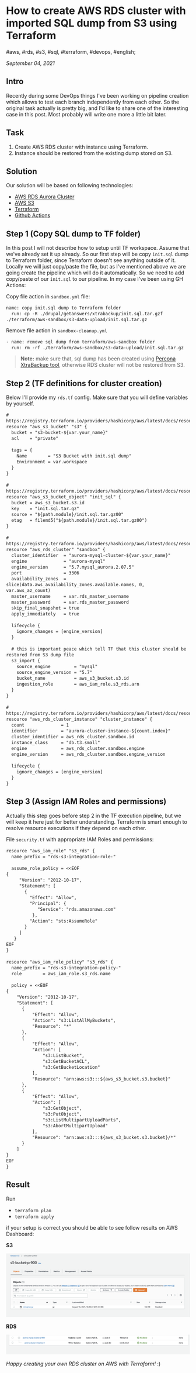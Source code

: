 # How to create AWS RDS cluster with imported SQL dump from S3 using Terraform

#aws, #rds, #s3, #sql, #terraform, #devops, #english;

_September 04, 2021_

## Intro

Recently during some DevOps things I've been working on pipeline creation which allows to test each branch independently from each other.
So the original task actually is pretty big, and I'd like to share one of the interesting case in this post. Most probably will write one more a little bit later.

## Task

1. Create AWS RDS cluster with instance using Terraform. 
2. Instance should be restored from the existing dump stored on S3.

## Solution

Our solution will be based on following technologies:
* [AWS RDS Aurora Cluster](https://docs.aws.amazon.com/AmazonRDS/latest/AuroraUserGuide/Aurora.Overview.html)
* [AWS S3](https://aws.amazon.com/pm/serv-s3)
* [Terraform](https://www.terraform.io)
* [Github Actions](https://github.com/features/actions)

## Step 1 (Copy SQL dump to TF folder)

In this post I will not describe how to setup until TF workspace. Assume that we've already set it up already.
So our first step will be copy `init.sql` dump to Terraform folder, since Terraform doesn't see anything outside of it.
Locally we will just copy/paste the file, but as I've mentioned above we are going create the pipeline which will do it automatically.
So we need to add copy/paste of our `init.sql` to our pipeline. In my case I've been using GH Actions:

Copy file action in `sandbox.yml` file:
```
name: copy init.sql dump to Terraform folder
  run: cp -R ./drupal/getanswers/xtrabackup/init.sql.tar.gzf ./terraform/aws-sandbox/s3-data-upload/init.sql.tar.gz
```

Remove file action in `sandbox-cleanup.yml`
```
- name: remove sql dump from terraform/aws-sandbox folder
  run: rm -rf ./terraform/aws-sandbox/s3-data-upload/init.sql.tar.gz
```

> **Note:** make sure that, sql dump has been created using [Percona XtraBackup tool](https://www.percona.com/software/mysql-database/percona-xtrabackup), otherwise RDS cluster will not be restored from S3.

## Step 2 (TF definitions for cluster creation)

Below I'll provide my `rds.tf` config. Make sure that you will define variables by yourself.

```
# https://registry.terraform.io/providers/hashicorp/aws/latest/docs/resources/s3_bucket
resource "aws_s3_bucket" "s3" {
  bucket = "s3-bucket-${var.your_name}"
  acl    = "private"

  tags = {
    Name        = "S3 Bucket with init.sql dump"
    Environment = var.workspace
  }
}

# https://registry.terraform.io/providers/hashicorp/aws/latest/docs/resources/s3_bucket_object
resource "aws_s3_bucket_object" "init_sql" {
  bucket = aws_s3_bucket.s3.id
  key    = "init.sql.tar.gz"
  source = "${path.module}/init.sql.tar.gz00"
  etag   = filemd5("${path.module}/init.sql.tar.gz00")
}

# https://registry.terraform.io/providers/hashicorp/aws/latest/docs/resources/rds_cluster
resource "aws_rds_cluster" "sandbox" {
  cluster_identifier  = "aurora-mysql-cluster-${var.your_name}"
  engine              = "aurora-mysql"
  engine_version      = "5.7.mysql_aurora.2.07.5"
  port                = 3306
  availability_zones  = slice(data.aws_availability_zones.available.names, 0, var.aws_az_count)
  master_username     = var.rds_master_username
  master_password     = var.rds_master_password
  skip_final_snapshot = true
  apply_immediately   = true

  lifecycle {
    ignore_changes = [engine_version]
  }

  # this is important peace which tell TF that this cluster should be restored from S3 dump file
  s3_import {
    source_engine         = "mysql"
    source_engine_version = "5.7"
    bucket_name           = aws_s3_bucket.s3.id
    ingestion_role        = aws_iam_role.s3_rds.arn
  }
}

# https://registry.terraform.io/providers/hashicorp/aws/latest/docs/resources/rds_cluster_instance 
resource "aws_rds_cluster_instance" "cluster_instance" {
  count              = 1
  identifier         = "aurora-cluster-instance-${count.index}"
  cluster_identifier = aws_rds_cluster.sandbox.id
  instance_class     = "db.t3.small"
  engine             = aws_rds_cluster.sandbox.engine
  engine_version     = aws_rds_cluster.sandbox.engine_version

  lifecycle {
    ignore_changes = [engine_version]
  }
}
```

## Step 3 (Assign IAM Roles and permissions)

Actually this step goes before step 2 in the TF execution pipeline, but we will keep it here just for better understanding.
Terraform is smart enough to resolve resource executions if they depend on each other.

File `security.tf` with appropriate IAM Roles and permissions:

```
resource "aws_iam_role" "s3_rds" {
  name_prefix = "rds-s3-integration-role-"

  assume_role_policy = <<EOF
{
     "Version": "2012-10-17",
     "Statement": [
       {
         "Effect": "Allow",
         "Principal": {
            "Service": "rds.amazonaws.com"
          },
         "Action": "sts:AssumeRole"
       }
     ]
   }
EOF
}

resource "aws_iam_role_policy" "s3_rds" {
  name_prefix = "rds-s3-integration-policy-"
  role        = aws_iam_role.s3_rds.name

  policy = <<EOF
{
    "Version": "2012-10-17",
    "Statement": [
      {
          "Effect": "Allow",
          "Action": "s3:ListAllMyBuckets",
          "Resource": "*"
      },
      {
          "Effect": "Allow",
          "Action": [
              "s3:ListBucket",
              "s3:GetBucketACL",
              "s3:GetBucketLocation"
          ],
          "Resource": "arn:aws:s3:::${aws_s3_bucket.s3.bucket}"
      },
      {
          "Effect": "Allow",
          "Action": [
              "s3:GetObject",
              "s3:PutObject",
              "s3:ListMultipartUploadParts",
              "s3:AbortMultipartUpload"
          ],
          "Resource": "arn:aws:s3:::${aws_s3_bucket.s3.bucket}/*"
      }
    ]
}
EOF
}
```

## Result

Run 
* `terraform plan`
* `terraform apply`

if your setup is correct you should be able to see follow results on AWS Dashboard:

**S3**

![S3 bucket](/images/how-to-create-aws-rds-cluster-with-imported-sql-dump-from-s3-using-terraform/s3.png)

**RDS**

![RDS Cluster](/images/how-to-create-aws-rds-cluster-with-imported-sql-dump-from-s3-using-terraform/rds.png)


_Happy creating your own RDS cluster on AWS with Terraform!_ :)

